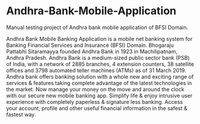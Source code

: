 # Andhra-Bank-Mobile-Application 
Manual testing project of Andhra bank mobile application of BFSI Domain.

Andhra Bank Mobile Banking Application is a mobile net banking system for Banking Financial Services and Insurance (BFSI) Domain. Bhogaraju Pattabhi Sitaramayya founded Andhra Bank in 1923 in Machilipatnam, Andhra Pradesh. Andhra Bank is a medium-sized public sector bank (PSB) of India, with a network of 2885 branches, 4 extension counters, 38 satellite offices and 3798 automated teller machines (ATMs) as of 31 March 2019.
Andhra bank offers banking solution with a whole new and exciting range of services & features taking complete advantage of the latest technologies in the market. Now manage your money on the move and around the clock with our secure new mobile banking app. Simplify life & enjoy intrusive user experience with completely paperless & signature less banking. Access your account, profile and other useful financial information in the safest & fastest way. 

